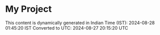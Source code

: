 # My Project

This content is dynamically generated in Indian Time (IST): 2024-08-28 01:45:20 IST
Converted to UTC: 2024-08-27 20:15:20 UTC

